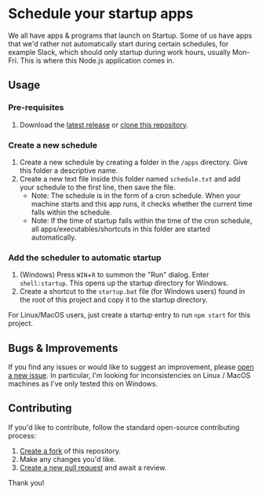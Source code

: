 # Schedule your startup apps

We all have apps & programs that launch on Startup. Some of us have apps that we'd rather not automatically start during certain schedules, for example Slack, which should only startup during work hours, usually Mon-Fri. This is where this Node.js application comes in.

## Usage

### Pre-requisites

1. Download the [latest release](https://github.com/medallyon/startup-apps-schedule/releases) or [clone this repository](https://github.com/medallyon/startup-apps-schedule/clone).

### Create a new schedule

1. Create a new schedule by creating a folder in the `/apps` directory. Give this folder a descriptive name.
2. Create a new text file inside this folder named `schedule.txt` and add your schedule to the first line, then save the file.
   - Note: The schedule is in the form of a cron schedule. When your machine starts and this app runs, it checks whether the current time falls within the schedule.
   - Note: If the time of startup falls within the time of the cron schedule, all apps/executables/shortcuts in this folder are started automatically.

### Add the scheduler to automatic startup

1. (Windows) Press `WIN`+`R` to summon the "Run" dialog. Enter `shell:startup`. This opens up the startup directory for Windows.
2. Create a shortcut to the `startup.bat` file (for Windows users) found in the root of this project and copy it to the startup directory.

For Linux/MacOS users, just create a startup entry to run `npm start` for this project.

## Bugs & Improvements

If you find any issues or would like to suggest an improvement, please [open a new issue](https://github.com/medallyon/startup-apps-schedule/issues/new). In particular, I'm looking for inconsistencies on Linux / MacOS machines as I've only tested this on Windows.

## Contributing

If you'd like to contribute, follow the standard open-source contributing process:

1. [Create a fork](https://github.com/medallyon/startup-apps-schedule/fork) of this repository.
2. Make any changes you'd like.
3. [Create a new pull request](https://github.com/medallyon/startup-apps-schedule/compare) and await a review.

Thank you!
